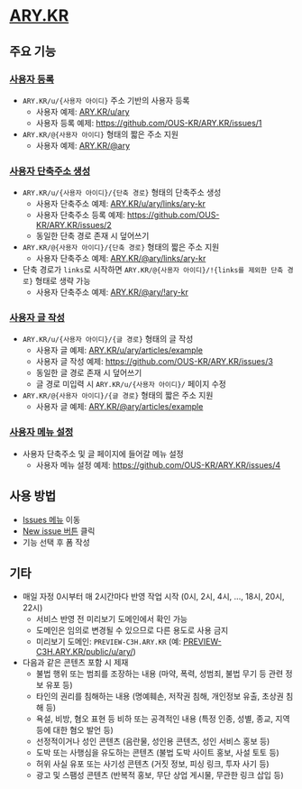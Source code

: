# [ARY.KR](https://ary.kr)

## 주요 기능

### [사용자 등록](https://github.com/OUS-KR/ARY.KR/issues/new?template=01-user-register-by-issue.yml)

- `ARY.KR/u/{사용자 아이디}` 주소 기반의 사용자 등록
  - 사용자 예제: [ARY.KR/u/ary](https://ary.kr/u/ary)
  - 사용자 등록 예제: https://github.com/OUS-KR/ARY.KR/issues/1
- `ARY.KR/@{사용자 아이디}` 형태의 짧은 주소 지원
  - 사용자 예제: [ARY.KR/@ary](https://ary.kr/@ary)

### [사용자 단축주소 생성](https://github.com/OUS-KR/ARY.KR/issues/new?template=02-user-short-url-register-by-issue.yml)

- `ARY.KR/u/{사용자 아이디}/{단축 경로}` 형태의 단축주소 생성
  - 사용자 단축주소 예제: [ARY.KR/u/ary/links/ary-kr](https://ary.kr/u/ary/links/ary-kr)
  - 사용자 단축주소 등록 예제: https://github.com/OUS-KR/ARY.KR/issues/2
  - 동일한 단축 경로 존재 시 덮어쓰기
- `ARY.KR/@{사용자 아이디}/{단축 경로}` 형태의 짧은 주소 지원
  - 사용자 단축주소 예제: [ARY.KR/@ary/links/ary-kr](https://ary.kr/@ary/links/ary-kr)
- 단축 경로가 `links`로 시작하면 `ARY.KR/@{사용자 아이디}/!{links를 제외한 단축 경로}` 형태로 생략 가능
  - 사용자 단축주소 예제: [ARY.KR/@ary/!ary-kr](https://ary.kr/@ary/!ary-kr)

### [사용자 글 작성](https://github.com/OUS-KR/ARY.KR/issues/new?template=03-user-article-writing-by-issue.yml)

- `ARY.KR/u/{사용자 아이디}/{글 경로}` 형태의 글 작성
  - 사용자 글 예제: [ARY.KR/u/ary/articles/example](https://ary.kr/u/ary/articles/example)
  - 사용자 글 작성 예제: https://github.com/OUS-KR/ARY.KR/issues/3
  - 동일한 글 경로 존재 시 덮어쓰기
  - 글 경로 미입력 시 `ARY.KR/u/{사용자 아이디}/` 페이지 수정
- `ARY.KR/@{사용자 아이디}/{글 경로}` 형태의 짧은 주소 지원
  - 사용자 글 예제: [ARY.KR/@ary/articles/example](https://ary.kr/@ary/articles/example)
 
### [사용자 메뉴 설정](https://github.com/OUS-KR/ARY.KR/issues/new?template=04-user-menu-setting-by-issue.yml)

- 사용자 단축주소 및 글 페이지에 들어갈 메뉴 설정
  - 사용자 메뉴 설정 예제: https://github.com/OUS-KR/ARY.KR/issues/4

## 사용 방법

- [Issues 메뉴](https://github.com/OUS-KR/ARY.KR/issues) 이동
- [New issue 버튼](https://github.com/OUS-KR/ARY.KR/issues/new/choose) 클릭
- 기능 선택 후 폼 작성

## 기타

- 매일 자정 0시부터 매 2시간마다 반영 작업 시작 (0시, 2시, 4시, ..., 18시, 20시, 22시)
  - 서비스 반영 전 미리보기 도메인에서 확인 가능
  - 도메인은 임의로 변경될 수 있으므로 다른 용도로 사용 금지
  - 미리보기 도메인: `PREVIEW-C3H.ARY.KR` (예: [PREVIEW-C3H.ARY.KR/public/u/ary/](https://preview-c3h.ary.kr/public/u/ary/))
- 다음과 같은 콘텐츠 포함 시 제재
  - 불법 행위 또는 범죄를 조장하는 내용 (마약, 폭력, 성범죄, 불법 무기 등 관련 정보 유포 등)
  - 타인의 권리를 침해하는 내용 (명예훼손, 저작권 침해, 개인정보 유출, 초상권 침해 등)
  - 욕설, 비방, 혐오 표현 등 비하 또는 공격적인 내용 (특정 인종, 성별, 종교, 지역 등에 대한 혐오 발언 등)
  - 선정적이거나 성인 콘텐츠 (음란물, 성인용 콘텐츠, 성인 서비스 홍보 등)
  - 도박 또는 사행심을 유도하는 콘텐츠 (불법 도박 사이트 홍보, 사설 토토 등)
  - 허위 사실 유포 또는 사기성 콘텐츠 (거짓 정보, 피싱 링크, 투자 사기 등)
  - 광고 및 스팸성 콘텐츠 (반복적 홍보, 무단 상업 게시물, 무관한 링크 삽입 등)
